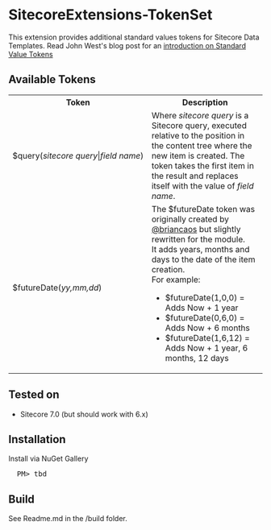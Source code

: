 # SitecoreExtensions-TokenSet

This extension provides additional standard values tokens for Sitecore Data Templates. Read John West's blog post for an [introduction on Standard Value Tokens](http://www.sitecore.net/Community/Technical-Blogs/John-West-Sitecore-Blog/Posts/2012/05/Expand-Standard-Values-Tokens-in-Existing-Items-with-the-Sitecore-ASPNET-CMS.aspx) 

## Available Tokens
<table>
<tr>
  <th>Token</th>
  <th>Description</th>
</tr>
<tr>
  <td>$query(<i>sitecore&nbsp;query</i>|<i>field&nbsp;name</i>)</td>
  <td>Where <i>sitecore query</i> is a Sitecore query, executed relative to the position in the content tree where the new item is created. The token takes the first item in the result and replaces itself with the value of <i>field name</i>.</td>
</th>
<tr>
  <td>$futureDate(<i>yy,mm,dd</i>)</td>
  <td>The $futureDate token was originally created by <a href="https://twitter.com/briancaos">@briancaos</a> but slightly rewritten for the module.<br>
      It adds years, months and days to the date of the item creation.<br>
      For example:
      <ul>
       <li>$futureDate(1,0,0)   = Adds Now + 1 year</li>
       <li>$futureDate(0,6,0)   = Adds Now + 6 months</li>
       <li>$futureDate(1,6,12)  = Adds Now + 1 year, 6 months, 12 days</li>
      </ul>
  </td>
</tr>
</tr>
</table>

## Tested on
* Sitecore 7.0 (but should work with 6.x)

## Installation 
Install via NuGet Gallery
<pre>
  PM> tbd
</pre>

## Build
See Readme.md in the /build folder.

